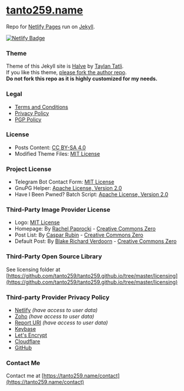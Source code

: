 # [tanto259.name](https://tanto259.name)
Repo for [Netlify Pages](https://netlify.com) run on [Jekyll](https://jekyllrb.com).

[![Netlify Badge](https://www.netlify.com/img/global/badges/netlify-light.svg)](https://www.netlify.com)

### Theme
Theme of this Jekyll site is [Halve](https://github.com/taylantatli/halve) by [Taylan Tatli](https://taylantatli.github.io).<br/>
If you like this theme, [please fork the author repo](https://github.com/taylantatli/halve/fork).<br/>
**Do not fork this repo as it is highly customized for my needs.**

### Legal
* [Terms and Conditions](https://tanto259.name/terms)
* [Privacy Policy](https://tanto259.name/privacy)
* [PGP Policy](https://tanto259.name/pgp)

### License
* Posts Content: [CC BY-SA 4.0](https://tanto259.name/terms) 
* Modified Theme Files: [MIT License](https://github.com/tanto259/tanto259.github.io/blob/master/LICENSE)

### Project License
* Telegram Bot Contact Form: [MIT License](https://tanto259.name/telegramcontactform/)
* GnuPG Helper: [Apache License, Version 2.0](https://github.com/tanto259/batch/blob/master/LICENSE)
* Have I Been Pwned? Batch Script: [Apache License, Version 2.0](https://github.com/tanto259/batch/blob/master/LICENSE)

### Third-Party Image Provider License
* Logo: [MIT License](https://github.com/tanto259/tanto259.github.io/blob/master/licensing/Halve%20-%20Taylan%20Tatli.md)
* Homepage: By [Rachel Paprocki](https://grafixgurl247.deviantart.com/) - [Creative Commons Zero](https://creativecommons.org/publicdomain/zero/1.0/)
* Post List: By [Caspar Rubin](https://casparrubin.ch) - [Creative Commons Zero](https://creativecommons.org/publicdomain/zero/1.0/)
* Default Post: By [Blake Richard Verdoorn](https://www.blakeverdoorn.com) - [Creative Commons Zero](https://creativecommons.org/publicdomain/zero/1.0/)

### Third-Party Open Source Library
See licensing folder at [https://github.com/tanto259/tanto259.github.io/tree/master/licensing](https://github.com/tanto259/tanto259.github.io/tree/master/licensing)

### Third-party Provider Privacy Policy
* [Netlify](https://www.netlify.com/privacy) *(have access to user data)*
* [Zoho](https://www.zoho.com/privacy.html) *(have access to user data)*
* [Report URI](https://report-uri.io/home/faq/#tab_5) *(have access to user data)*
* [Keybase](https://keybase.io/docs/privacypolicy)
* [Let's Encrypt](https://letsencrypt.org/privacy/)
* [Cloudflare](https://www.cloudflare.com/security-policy/)
* [GitHub](https://github.com/site/privacy)

### Contact Me
Contact me at [https://tanto259.name/contact](https://tanto259.name/contact)
